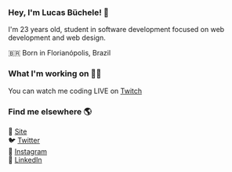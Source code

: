 ### Hey, I'm Lucas Büchele! 👋

I'm 23 years old, student in software development focused on web development and web design.

🇧🇷  Born in Florianópolis, Brazil <br>

### What I'm working on 👨‍💻

You can watch me coding LIVE on [Twitch](https://www.twitch.tv/lucasbuchele) <br>

### Find me elsewhere 🌎

🚀 [Site](https://lucasbuchele.com) <br>
🐦 [Twitter](https://twitter.com/lucasbuchele) <br>
📸 [Instagram](https://instagram.com/lucasbuchele) <br>
💼 [LinkedIn](https://www.linkedin.com/in/lucasbuchele/) <br>
